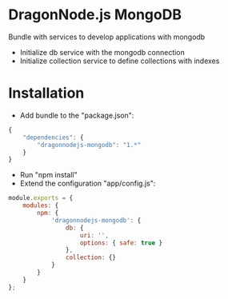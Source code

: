 # DragonNode.js MongoDB
Bundle with services to develop applications with mongodb
- Initialize db service with the mongodb connection
- Initialize collection service to define collections with indexes

# Installation
- Add bundle to the "package.json":
```javascript
{
    "dependencies": {
        "dragonnodejs-mongodb": "1.*"
    }
}
```
- Run "npm install"
- Extend the configuration "app/config.js":
```javascript
module.exports = {
    modules: {
        npm: {
            'dragonnodejs-mongodb': {
                db: {
                    uri: '',
                    options: { safe: true }
                },
                collection: {}
            }
        }
    }
};
```
